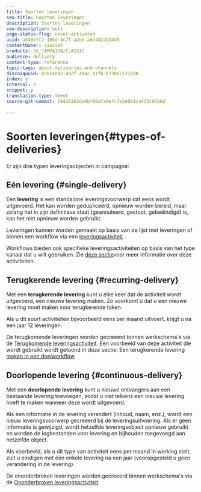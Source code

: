 ```yaml
---
title: Soorten leveringen
seo-title: Soorten leveringen
description: Soorten leveringen
seo-description: null
page-status-flag: never-activated
uuid: a540efc7-105d-4c7f-a2ee-ade4d22b3445
contentOwner: sauviat
products: SG_CAMPAIGN/CLASSIC
audience: delivery
content-type: reference
topic-tags: about-deliveries-and-channels
discoiquuid: 0cbc4e92-482f-4dac-a1fb-b738e7127938
index: y
internal: n
snippet: y
translation-type: tm+mt
source-git-commit: 194d2263de0bf98afa0efc7e2e0b4ca433c95b6d

---
```



# Soorten leveringen{#types-of-deliveries}

Er zijn drie typen leveringsobjecten in campagne:

## Eén levering {#single-delivery}

Een **levering** is een standalone leveringsvoorwerp dat eens wordt uitgevoerd. Het kan worden gedupliceerd, opnieuw worden bereid, maar zolang het in zijn definitieve staat (geannuleerd, gestopt, gebeëindigd) is, kan het niet opnieuw worden gebruikt.

Leveringen kunnen worden gemaakt op basis van de lijst met leveringen of binnen een workflow via een [leveringsactiviteit](../../workflow/using/delivery.md) .

Workflows bieden ook specifieke leveringsactiviteiten op basis van het type kanaal dat u wilt gebruiken. Zie [deze sectie](../../workflow/using/cross-channel-deliveries.md)voor meer informatie over deze activiteiten.

## Terugkerende levering {#recurring-delivery}

Met een **terugkerende levering** kunt u elke keer dat de activiteit wordt uitgevoerd, een nieuwe levering maken. Zo voorkomt u dat u een nieuwe levering moet maken voor terugkerende taken.

Als u dit soort activiteiten bijvoorbeeld eens per maand uitvoert, krijgt u na een jaar 12 leveringen.

De terugkomende leveringen worden gecreeerd binnen werkschema&#39;s via de [Terugkomende leveringsactiviteit](../../workflow/using/recurring-delivery.md). Een voorbeeld van deze activiteit die wordt gebruikt wordt getoond in deze sectie: Een terugkerende levering [maken in een doelworkflow](../../campaign/using/setting-up-marketing-campaigns.md#creating-a-recurring-delivery-in-a-targeting-workflow).

## Doorlopende levering {#continuous-delivery}

Met een **doorlopende levering** kunt u nieuwe ontvangers aan een bestaande levering toevoegen, zodat u niet telkens een nieuwe levering hoeft te maken wanneer deze wordt uitgevoerd.

Als een informatie in de levering verandert (inhoud, naam, enz.), wordt een nieuw leveringsvoorwerp gecreeerd bij de leveringsuitvoering. Als er geen informatie is gewijzigd, wordt hetzelfde leveringsobject opnieuw gebruikt en worden de logbestanden voor levering en bijhouden toegevoegd aan hetzelfde object.

Als voorbeeld, als u dit type van activiteit eens per maand in werking stelt, zult u eindigen met één enkele levering na een jaar (vooropgesteld u geen verandering in de levering).

De ononderbroken leveringen worden gecreeerd binnen werkschema&#39;s via de [Ononderbroken leveringsactiviteit](../../workflow/using/continuous-delivery.md).
